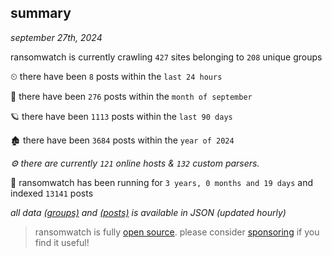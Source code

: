 
## summary
_september 27th, 2024_

ransomwatch is currently crawling `427` sites belonging to `208` unique groups

⏲ there have been `8` posts within the `last 24 hours`

🦈 there have been `276` posts within the `month of september`

🪐 there have been `1113` posts within the `last 90 days`

🏚 there have been `3684` posts within the `year of 2024`

_⚙️ there are currently `121` online hosts & `132` custom parsers._

🦕 ransomwatch has been running for `3 years, 0 months and 19 days` and indexed `13141` posts

_all data  [(groups)](http://ransomwhat.telemetry.ltd/groups) and [(posts)](http://ransomwhat.telemetry.ltd/posts) is available in JSON (updated hourly)_

> ransomwatch is fully [open source](https://github.com/joshhighet/ransomwatch#ransomwatch--). please consider [sponsoring](https://github.com/sponsors/joshhighet) if you find it useful!
